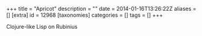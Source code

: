 +++
title = "Apricot"
description = ""
date = 2014-01-16T13:26:22Z
aliases = []
[extra]
id = 12968
[taxonomies]
categories = []
tags = []
+++

Clojure-like Lisp on Rubinius
